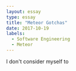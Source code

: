 ```yaml
---
layout: essay
type: essay
title: "Meteor Gotchas"
date: 2017-10-19
labels:
  - Software Engineering
  - Meteor
---
```


I don't consider myself to 

